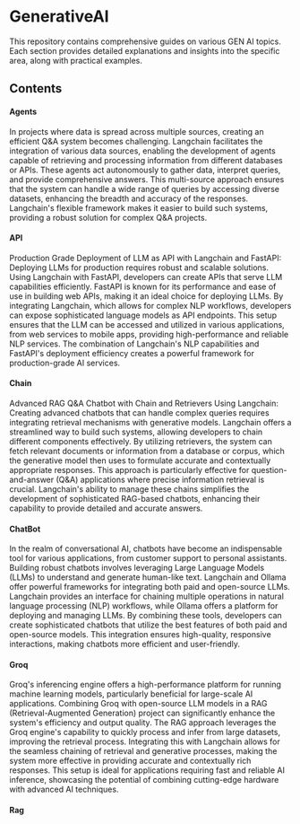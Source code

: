 # GenerativeAI

This repository contains comprehensive guides on various GEN AI topics. Each section provides detailed explanations and insights into the specific area, along with practical examples.

## Contents

#### Agents
In projects where data is spread across multiple sources, creating an efficient Q&A system becomes challenging. Langchain facilitates the integration of various data sources, enabling the development of agents capable of retrieving and processing information from different databases or APIs. These agents act autonomously to gather data, interpret queries, and provide comprehensive answers. This multi-source approach ensures that the system can handle a wide range of queries by accessing diverse datasets, enhancing the breadth and accuracy of the responses. Langchain's flexible framework makes it easier to build such systems, providing a robust solution for complex Q&A projects.



#### API
Production Grade Deployment of LLM as API with Langchain and FastAPI:
Deploying LLMs for production requires robust and scalable solutions. Using Langchain with FastAPI, developers can create APIs that serve LLM capabilities efficiently. FastAPI is known for its performance and ease of use in building web APIs, making it an ideal choice for deploying LLMs. By integrating Langchain, which allows for complex NLP workflows, developers can expose sophisticated language models as API endpoints. This setup ensures that the LLM can be accessed and utilized in various applications, from web services to mobile apps, providing high-performance and reliable NLP services. The combination of Langchain's NLP capabilities and FastAPI's deployment efficiency creates a powerful framework for production-grade AI services.


#### Chain
Advanced RAG Q&A Chatbot with Chain and Retrievers Using Langchain:
Creating advanced chatbots that can handle complex queries requires integrating retrieval mechanisms with generative models. Langchain offers a streamlined way to build such systems, allowing developers to chain different components effectively. By utilizing retrievers, the system can fetch relevant documents or information from a database or corpus, which the generative model then uses to formulate accurate and contextually appropriate responses. This approach is particularly effective for question-and-answer (Q&A) applications where precise information retrieval is crucial. Langchain's ability to manage these chains simplifies the development of sophisticated RAG-based chatbots, enhancing their capability to provide detailed and accurate answers.


#### ChatBot
In the realm of conversational AI, chatbots have become an indispensable tool for various applications, from customer support to personal assistants. Building robust chatbots involves leveraging Large Language Models (LLMs) to understand and generate human-like text. Langchain and Ollama offer powerful frameworks for integrating both paid and open-source LLMs. Langchain provides an interface for chaining multiple operations in natural language processing (NLP) workflows, while Ollama offers a platform for deploying and managing LLMs. By combining these tools, developers can create sophisticated chatbots that utilize the best features of both paid and open-source models. This integration ensures high-quality, responsive interactions, making chatbots more efficient and user-friendly.


#### Groq
Groq's inferencing engine offers a high-performance platform for running machine learning models, particularly beneficial for large-scale AI applications. Combining Groq with open-source LLM models in a RAG (Retrieval-Augmented Generation) project can significantly enhance the system's efficiency and output quality. The RAG approach leverages the Groq engine's capability to quickly process and infer from large datasets, improving the retrieval process. Integrating this with Langchain allows for the seamless chaining of retrieval and generative processes, making the system more effective in providing accurate and contextually rich responses. This setup is ideal for applications requiring fast and reliable AI inference, showcasing the potential of combining cutting-edge hardware with advanced AI techniques.

#### Rag

